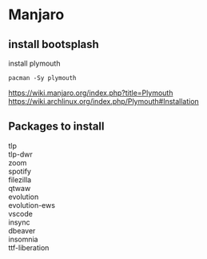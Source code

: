 # Manjaro

## install bootsplash 

install plymouth 

```
pacman -Sy plymouth
```

https://wiki.manjaro.org/index.php?title=Plymouth  
https://wiki.archlinux.org/index.php/Plymouth#Installation  


## Packages to install

tlp  
tlp-dwr  
zoom  
spotify  
filezilla  
qtwaw  
evolution  
evolution-ews  
vscode  
insync  
dbeaver  
insomnia  
ttf-liberation  